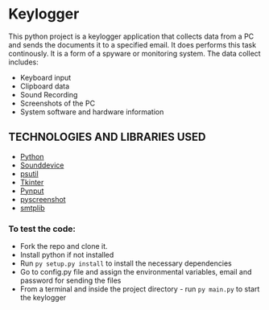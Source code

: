 # Keylogger

This python project is a keylogger application that collects data from a PC and sends the documents it to a specified email. It does performs this task continously. It is a form of a spyware or monitoring system. The data collect includes:
- Keyboard input
- Clipboard data
- Sound Recording 
- Screenshots of the PC
- System software and hardware information

## TECHNOLOGIES AND LIBRARIES USED
- [Python](https://www.python.org/downloads/)
- [Sounddevice](https://python-sounddevice.readthedocs.io/en/0.4.1/installation.html)
- [psutil](https://pypi.org/project/psutil/)
- [Tkinter](https://tkdocs.com/)
- [Pynput](https://pypi.org/project/pynput/)
- [pyscreenshot](https://pypi.org/project/pyscreenshot/)
- [smtplib](https://pypi.org/project/secure-smtplib/)

### To test the code:
- Fork the repo and clone it.
- Install python if not installed
- Run ```py setup.py install``` to install the necessary dependencies
- Go to config.py file and assign the environmental variables, email and password for sending the files
- From a terminal and inside the project directory - run ```py main.py``` to start the keylogger
